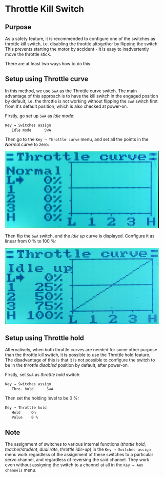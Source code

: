 # Throttle Kill Switch


## Purpose

As a safety feature, it is recommended to configure one of the switches
as throttle kill switch, i.e. disabling the throttle altogether by
flipping the switch. This prevents starting the motor by accident -
it is easy to inadvertently move the throttle stick.

There are at least two ways how to do this:


## Setup using Throttle curve

In this method, we use `SwA` as the Throttle curve switch. The main advantage
of this approach is to have the kill switch in the engaged position by default,
i.e. the throttle is not working without flipping the `SwA` switch first
from it's default position, which is also checked at power-on.

Firstly, go set up `SwA` as _Idle mode_:

```
Key → Switches assign
   Idle mode      SwA
```

Then go to the `Key → Throttle curve` menu, and set all the points in the _Normal_ curve to zero:

![Throttle Normal Curve](throttle-normal.jpg)

Then flip the `SwA` switch, and the _Idle up_ curve is displayed.
Configure it as linear from 0 % to 100 %:

![Throttle Idle-up Curve](throttle-idle-up.jpg)


## Setup using Throttle hold

Alternatively, when both throttle curves are needed for some other purpose
than the throttle kill switch, it is possible to use the Throttle hold
feature. The disadvantage of this is that it is not possible to configure
the switch to be in the _throttle disabled_ position by default, after
power-on.

Firstly, set `SwA` as _throttle hold_ switch:

```
Key → Switches assign
   Thro. hold      SwA
```

Then set the holding level to be 0 %:

```
Key → Throttle hold
   Hold     On
   Value    0 %
```

## Note

The assignment of switches to various internal functions (_thottle hold_, _teacher/student_, _dual rate_, _throttle idle-up_) in the `Key → Switches assign`
menu work regardless of the assignment of these switches to a particular
servo channel, and regardless of reversing the said channel. They work
even without assigning the switch to a channel at all in the
`Key → Aux channels` menu.

